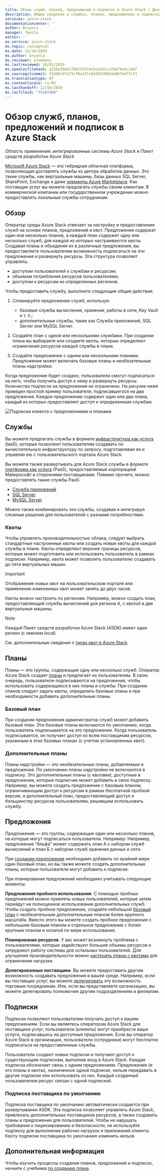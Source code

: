 ```yaml
---
title: Обзор служб, планов, предложений и подписок в Azure Stack | Документация Майкрософт
description: Общие сведения о службах, планах, предложениях и подписках в Azure Stack
services: azure-stack
documentationcenter: ''
author: BryanLa
manager: femila
editor: ''
ms.service: azure-stack
ms.topic: conceptual
ms.date: 12/18/2019
ms.author: bryanla
ms.reviewer: efemmano
ms.lastreviewed: 10/01/2019
ms.openlocfilehash: a228e20de1786529374e5e2431ca7bb79a9c14bf
ms.sourcegitcommit: f3d40c9fe73cf0a32fc643832085de887edf7cf3
ms.translationtype: HT
ms.contentlocale: ru-RU
ms.lasthandoff: 12/18/2019
ms.locfileid: "75187268"
---
```

# <a name="azure-stack-services-plans-offers-subscriptions-overview"></a>Обзор служб, планов, предложений и подписок в Azure Stack

*Область применения: интегрированные системы Azure Stack и Пакет средств разработки Azure Stack*

[Microsoft Azure Stack](azure-stack-overview.md) ― это гибридная облачная платформа, позволяющая доставлять службы из центра обработки данных. Это такие службы, как виртуальные машины, базы данных SQL Server, SharePoint, Exchange и даже [элементы Azure Marketplace](azure-stack-marketplace-azure-items.md). Как поставщик услуг вы можете предлагать службы своим клиентам. В коммерческой компании или государственном учреждении можно предоставлять локальные службы сотрудникам.

## <a name="overview"></a>Обзор

Оператор среды Azure Stack отвечает за настройку и предоставление служб на основе планов, предложений и квот. Предложения содержат один или несколько планов, а каждый план содержит одну или несколько служб, для каждой из которых настраиваются квоты. Создавая планы и объединяя их в различные предложения, вы предоставляете пользователям возможность подписаться на эти предложения и развернуть ресурсы. Эта структура позволяет управлять:

- доступом пользователей к службам и ресурсам;
- объемом потребления ресурсов пользователями;
- доступом к ресурсам из определенных регионов.

Чтобы предоставить службу, выполните следующие общие действия:

1. Спланируйте предложение служб, используя:

   - базовые службы вычисления, хранения, работы в сети, Key Vault и т. п.;
   - дополнительные службы, такие как Служба приложений, SQL Server или MySQL Server.

2. Создайте план с одной или несколькими службами. При создании плана вы выбираете или создаете квоты, которые определяют ограничения ресурсов каждой службы в плане.
3. Создайте предложение с одним или несколькими планами. Предложение может включать базовые планы и необязательные планы надстройки.

Когда предложение будет создано, пользователи смогут подписаться на него, чтобы получить доступ к нему и развернуть ресурсы. Количество подписок на предложения не ограничено. На рисунке ниже приведен простой пример пользователя, подписавшегося на два предложения. Каждое предложение содержит один или два плана, каждый из которых предоставляет доступ к определенным службам.

![Подписки клиента с предложениями и планами](media/azure-stack-key-features/image4.png)

## <a name="services"></a>Службы

Вы можете предлагать службы в формате [инфраструктура как услуга](https://azure.microsoft.com/overview/what-is-iaas/) (IaaS), которые позволяют пользователям создавать по вычислительную инфраструктуру по запросу, подготавливая ее и управляя ею с пользовательского портала Azure Stack.

Вы можете также развертывать для Azure Stack службы в формате [платформа как услуга](https://azure.microsoft.com/overview/what-is-paas/) (PaaS), предоставляемые корпорацией Майкрософт и сторонними поставщиками. Помимо прочего, можно предоставлять такие службы PaaS:

- [Служба приложений](azure-stack-app-service-overview.md)
- [SQL Server](azure-stack-sql-resource-provider-deploy.md)
- [MySQL Server](azure-stack-mysql-resource-provider-deploy.md).

Можно также комбинировать эти службы, создавая и интегрируя сложные решения для пользователей с разными потребностями.

### <a name="quotas"></a>Квоты

Чтобы управлять производительностью облака, следует выбрать стандартные настроенные *квоты* или создать новые квоты для каждой службы в плане. Квоты определяют верхние границы ресурсов, которые может подготовить или использовать пользователь в рамках подписки. Например, квота может позволить пользователю создавать до пяти виртуальных машин.

> [!IMPORTANT]
> Отображение новых квот на пользовательском портале или применение измененных квот может занять до двух часов.

Квоты можно настроить по регионам. Например, можно создать план, предоставляющий службы вычислений для региона А, с квотой в две виртуальные машины.

>[!NOTE]
>Каждый Пакет средств разработки Azure Stack (ASDK) имеет один регион (с именем *local*).

См. дополнительные сведения о [типах квот в Azure Stack](azure-stack-quota-types.md).

## <a name="plans"></a>Планы

Планы — это группы, содержащие одну или несколько служб. Оператор Azure Stack создает [планы](azure-stack-create-plan.md) и предлагает их пользователям. В свою очередь, пользователи подписываются на предложения, чтобы использовать содержащиеся в них планы и службы. При создании планов следует задать квоты, определить базовые планы и при необходимости добавить дополнительные планы.

### <a name="base-plan"></a>Базовый план

При создании предложения администратор служб может добавить базовый план. Эти базовые планы включаются по умолчанию, когда пользователь подписывается на это предложение. Когда пользователь подписывается, он получает доступ ко всем поставщикам ресурсов, указанным в этих базовых планах (с учетом установленных квот).

### <a name="add-on-plans"></a>Дополнительные планы

Планы надстройки — это необязательные планы, добавляемые в предложение. По умолчанию планы надстройки не включаются в подписку. Это дополнительные планы (с квотами), доступные в предложении, которые подписчик может добавить в свою подписку. Например, вы можете создать предложение с базовым планом, ограничивающим доступ к ресурсам в рамках бесплатной пробной версии, и дополнительный план, предоставляющий доступ к большинству ресурсов пользователям, решившим использовать службу.

## <a name="offers"></a>Предложения

Предложения — это группы, содержащие один или несколько планов, на которые могут подписаться пользователи. Например:  Например, предложение "Альфа" может содержать план A с набором служб вычислений и план Б с набором служб хранения данных и сети.

При [создании предложения](azure-stack-create-offer.md) необходимо добавить по крайней мере один базовый план, но вы также можете создать дополнительные планы, которые пользователи могут добавить к подписке.

При планировании предложений необходимо учитывать следующие моменты:

**Предложения пробного использования**. С помощью пробных предложений можно привлечь новых пользователей, которые затем перейдут на полноценное использование дополнительных служб. Чтобы создать пробное предложение, создайте небольшой [базовый план](service-plan-offer-subscription-overview.md#base-plan) с необязательным дополнительным планом более крупного масштаба. Вместо этого вы можете создать пробное предложение с небольшим базовым планом и отдельное предложение с более крупным планом и оплатой по мере использования.

**Планирование ресурсов**. У вас может возникнуть проблема с пользователями, которые задействуют большие объемы ресурсов и затрудняют работу системы для остальных пользователей. Для улучшения производительности можно [настроить планы с квотами](service-plan-offer-subscription-overview.md#plans) для ограничения нагрузки.

**Делегированные поставщики**. Вы можете предоставить другим возможность создавать предложения в вашей среде. Например, если вы поставщик услуг, вы можете [делегировать](azure-stack-delegated-provider.md) эту возможность торговым посредникам. Или, если вы представляете организацию, вы можете делегировать полномочия другим подразделениям и филиалам.

## <a name="subscriptions"></a>Подписки

Подписки позволяют пользователям получать доступ к вашим предложениям. Если вы являетесь оператором Azure Stack для поставщика услуг, пользователи (клиенты) могут приобрести ваши услуги, подписавшись на доступные предложения. Если вы оператор Azure Stack в организации, пользователи (сотрудники) могут бесплатно подписаться на предоставленные службы.

Пользователи создают новые подписки и получают доступ к существующим подпискам, выполнив вход в Azure Stack. Каждая подписка обозначает связь с одним предложением. Предложение (и его планы и квоты), назначенное одной подписке, нельзя передавать в другие подписки или использовать из них. Каждый созданный пользователем ресурс связан с одной подпиской.

### <a name="default-provider-subscription"></a>Подписка поставщика по умолчанию

Подписка поставщика по умолчанию автоматически создается при развертывании ASDK. Эта подписка позволяет управлять Azure Stack, привлекать дополнительных поставщиков ресурсов, а также создавать планы и предложения для пользователей. Чтобы не нарушать требования к лицензированию и безопасности, не используйте подписку для выполнения рабочих нагрузок и приложений клиента. Квоту подписки поставщика по умолчанию изменить нельзя.

## <a name="next-steps"></a>Дополнительная информация

Чтобы изучить процессы создании планов, предложений и подписок, начните с учебника [по созданию плана](azure-stack-create-plan.md).
